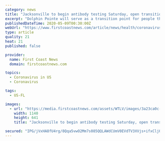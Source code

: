 ```yaml
---
category: news
title: "Jacksonville to begin antibody testing Saturday, open transitional facility for Florida nursing home patients"
excerpt: "Dolphin Pointe will serve as a transition point for people that have been diagnosed with COVID-19 that may no longer need to be admitted to the hospital."
publishedDateTime: 2020-05-09T00:30:00Z
webUrl: "https://www.firstcoastnews.com/article/news/health/coronavirus/florida-governor-gives-covid-19-update-from-jacksonville-university/77-3ecda1f7-b1ef-46de-94b8-48a88a3df166"
type: article
quality: 21
heat: 21
published: false

provider:
  name: First Coast News
  domain: firstcoastnews.com

topics:
  - Coronavirus in US
  - Coronavirus

tags:
  - US-FL

images:
  - url: "https://media.firstcoastnews.com/assets/WTLV/images/3a23ca0c-d6dc-448c-9917-8306a63515b6/3a23ca0c-d6dc-448c-9917-8306a63515b6_1140x641.jpg"
    width: 1140
    height: 641
    title: "Jacksonville to begin antibody testing Saturday, open transitional facility for Florida nursing home patients"

secured: "IPG/jVxHA8fU4rg/8Qqa5vwO2Mm7s085QQLAWdCUmV0EVdTV3XVjs+ifxCljOrlb5mOg9qJvo6BnOy5rRCqVfNGobIGvcpaE1u2077koOMMHufTQPOzRP6vR5Ir8UUcjNrBZCqgwEJmtecUxCH5gTmkLgts3mBZurgrB+noo21fCuiWVsRg5Q/1SqqLSwVMFWafL5dtuB0n3KgkJw5hy7b1pN1+3sO6fV85LBoQ9E2zOiIZnhPJBxP5T6Qar2yAxf2sr1xc+VRv/7UxnUD+kiaMSqCyczFzq85O12uGgcUiv1AloEWMOrioBuWa7fAEcTRZlStKhIKOzu+l7SF+Wg4tziK3Rp5iwWi7Yu/Dy1zYRbepanJWtHDrIPC+lpoeFcphz6wD/W/bdppTluLCtFUm+EZI3b0dvuupeXiIq65pmxu/mAFHVThbXiknwKLpDnEvvb8e310G+gmQyr3J5jKcJz/nzVaazd6GAXK7gt5U=;NwIahRxSXMbE9NONuJQd0w=="
---
```


